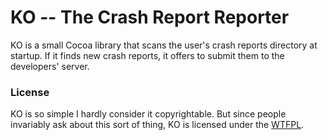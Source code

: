 # KO -- The Crash Report Reporter

KO is a small Cocoa library that scans the user's crash reports directory at startup. If it finds new crash reports, it offers to submit them to the developers' server.

### License

KO is so simple I hardly consider it copyrightable. But since people invariably ask about this sort of thing, KO is licensed under the [WTFPL](http://sam.zoy.org/wtfpl/).
